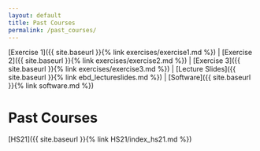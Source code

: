```yaml
---
layout: default
title: Past Courses
permalink: /past_courses/
---
```


[Exercise 1]({{ site.baseurl }}{% link exercises/exercise1.md %}) | [Exercise 2]({{ site.baseurl }}{% link exercises/exercise2.md %}) | [Exercise 3]({{ site.baseurl }}{% link exercises/exercise3.md %}) | [Lecture Slides]({{ site.baseurl }}{% link ebd_lectureslides.md %}) | [Software]({{ site.baseurl }}{% link software.md %})

# Past Courses

[HS21]({{ site.baseurl }}{% link HS21/index_hs21.md %})